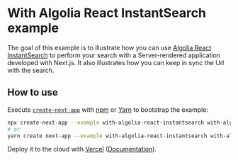 # With Algolia React InstantSearch example

The goal of this example is to illustrate how you can use [Algolia React InstantSearch](https://community.algolia.com/react-instantsearch/) to perform your search with a Server-rendered application developed with Next.js. It also illustrates how you can keep in sync the Url with the search.

## How to use

Execute [`create-next-app`](https://github.com/vercel/next.js/tree/canary/packages/create-next-app) with [npm](https://docs.npmjs.com/cli/init) or [Yarn](https://yarnpkg.com/lang/en/docs/cli/create/) to bootstrap the example:

```bash
npx create-next-app --example with-algolia-react-instantsearch with-algolia-react-instantsearch-app
# or
yarn create next-app --example with-algolia-react-instantsearch with-algolia-react-instantsearch-app
```

Deploy it to the cloud with [Vercel](https://vercel.com/import?filter=next.js&utm_source=github&utm_medium=readme&utm_campaign=next-example) ([Documentation](https://nextjs.org/docs/deployment)).

